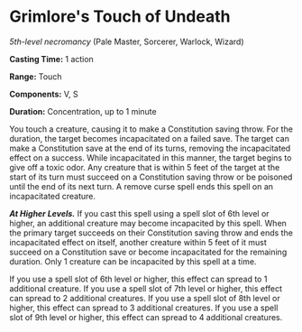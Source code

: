 # Grimlore's Touch of Undeath
*5th-level necromancy* (Pale Master, Sorcerer, Warlock, Wizard)

**Casting Time:** 1 action

**Range:** Touch

**Components:** V, S

**Duration:** Concentration, up to 1 minute

You touch a creature, causing it to make a Constitution saving throw. For the duration, the target becomes incapacitated on a failed save. The target can make a Constitution save at the end of its turns, removing the incapacitated effect on a success. While incapacitated in this manner, the target begins to give off a toxic odor. Any creature that is within 5 feet of the target at the start of its turn must succeed on a Constitution saving throw or be poisoned until the end of its next turn. A remove curse spell ends this spell on an incapacitated creature.

***At Higher Levels.*** If you cast this spell using a spell slot of 6th level or higher, an additional creature may become incapacited by this spell. When the primary target succeeds on their Constitution saving throw and ends the incapacitated effect on itself, another creature within 5 feet of it must succeed on a Constitution save or become incapacitated for the remaining duration. Only 1 creature can be incapacited by this spell at a time.

If you use a spell slot of 6th level or higher, this effect can spread to 1 additional creature. If you use a spell slot of 7th level or higher, this effect can spread to 2 additional creatures. If you use a spell slot of 8th level or higher, this effect can spread to 3 additional creatures. If you use a spell slot of 9th level or higher, this effect can spread to 4 additional creatures.

